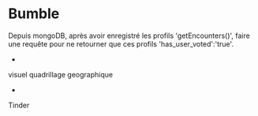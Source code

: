 # Bumble

Depuis mongoDB, après avoir enregistré les profils 'getEncounters()', faire une requête pour ne retourner que ces profils 'has_user_voted':'true'. 

+

visuel quadrillage geographique

+

Tinder
